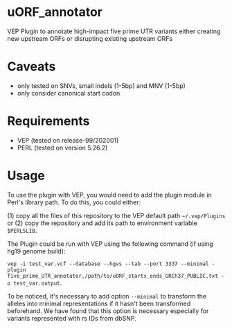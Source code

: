 # uORF_annotator
VEP Plugin to annotate high-impact five prime UTR variants either creating new upstream ORFs or disrupting existing upstream ORFs

# Caveats 
- only tested on SNVs, small indels (1-5bp) and MNV (1-5bp)
- only consider canonical start codon

# Requirements
- VEP (tested on release-99/202001)
- PERL (tested on version 5.26.2)

# Usage 
To use the plugin with VEP, you would need to add the plugin module in Perl's library path. To do this, you could either: 

(1) copy all the files of this repository to the VEP default path `~/.vep/Plugins` or
(2) copy the repository and add its path to environment variable `$PERL5LIB`.

The Plugin could be run with VEP using the following command (if using hg19 genome build): 

`vep -i test_var.vcf --database --hgvs --tab --port 3337 --minimal -plugin five_prime_UTR_annotator,/path/to/uORF_starts_ends_GRCh37_PUBLIC.txt -o test_var.output`. 

To be noticed, it's necessary to add option `--minimal` to transform the alleles into minimal representations if it hasn't been transformed beforehand. We have found that this option is necessary especially for variants represented with rs IDs from dbSNP. 


